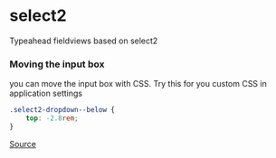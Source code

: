 # select2

Typeahead fieldviews based on select2

### Moving the input box

you can move the input box with CSS. Try this for you custom CSS in application settings

```css
.select2-dropdown--below {
    top: -2.8rem;
}
```

[Source](https://stackoverflow.com/questions/31556402/select2-change-container-position/31969103#31969103)